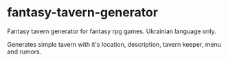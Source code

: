 # fantasy-tavern-generator
Fantasy tavern generator for fantasy rpg games. Ukrainian language only.

Generates simple tavern with it's location, description, tavern keeper, menu and rumors.

